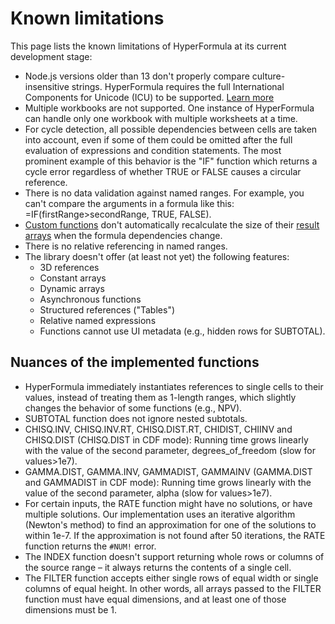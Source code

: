 # Known limitations

This page lists the known limitations of HyperFormula at its current development stage:

* Node.js versions older than 13 don't properly compare
culture-insensitive strings. HyperFormula requires the full
International Components for Unicode (ICU) to be supported.
[Learn more](https://nodejs.org/api/intl.html#intl_embed_the_entire_icu_full_icu)
* Multiple workbooks are not supported. One instance of HyperFormula
can handle only one workbook with multiple worksheets at a time.
* For cycle detection, all possible dependencies between cells are
taken into account, even if some of them could be omitted after
the full evaluation of expressions and condition statements. The
most prominent example of this behavior is the "IF" function which
returns a cycle error regardless of whether TRUE or FALSE causes
a circular reference.
* There is no data validation against named ranges. For example,
you can't compare the arguments in a formula like this:
=IF(firstRange>secondRange, TRUE, FALSE).
* [Custom functions](custom-functions.md) don't automatically recalculate the size of their [result arrays](custom-functions.md#return-an-array-of-data) when the formula dependencies change.
* There is no relative referencing in named ranges.
* The library doesn't offer (at least not yet) the following features:
  * 3D references
  * Constant arrays
  * Dynamic arrays
  * Asynchronous functions
  * Structured references ("Tables")
  * Relative named expressions
  * Functions cannot use UI metadata (e.g., hidden rows for SUBTOTAL).

## Nuances of the implemented functions

* HyperFormula immediately instantiates references to single cells to their values, instead of treating them as 1-length ranges, which slightly changes the behavior of some functions (e.g., NPV).
* SUBTOTAL function does not ignore nested subtotals.
* CHISQ.INV, CHISQ.INV.RT, CHISQ.DIST.RT, CHIDIST, CHIINV and CHISQ.DIST (CHISQ.DIST in CDF mode): Running time grows linearly with the value of the second parameter, degrees_of_freedom (slow for values>1e7).
* GAMMA.DIST, GAMMA.INV, GAMMADIST, GAMMAINV (GAMMA.DIST and GAMMADIST in CDF mode): Running time grows linearly with the value of the second parameter, alpha (slow for values>1e7). 
* For certain inputs, the RATE function might have no solutions, or have multiple solutions. Our implementation uses an iterative algorithm (Newton's method) to find an approximation for one of the solutions to within 1e-7. If the approximation is not found after 50 iterations, the RATE function returns the `#NUM!` error.
* The INDEX function doesn't support returning whole rows or columns of the source range – it always returns the contents of a single cell.
* The FILTER function accepts either single rows of equal width or single columns of equal height. In other words, all arrays passed to the FILTER function must have equal dimensions, and at least one of those dimensions must be 1.
